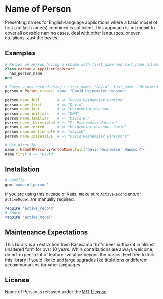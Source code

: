 # Name of Person

Presenting names for English-language applications where a basic model of first and last name(s) combined is sufficient. This approach is not meant to cover all possible naming cases, deal with other languages, or even titulations. Just the basics.

## Examples

```ruby
# Relies on Person having a schema with first_name and last_name columns.
class Person < ApplicationRecord
  has_person_name
end

# Saves a new record using { first_name: "David", last_name: "Heinemeier Hansson" }
person = Person.create! name: "David Heinemeier Hansson"

person.name.full        # => "David Heinemeier Hansson"
person.name.first       # => "David"
person.name.last        # => "Heinemeier Hansson"
person.name.initials    # => "DHH"
person.name.familiar    # => "David H."
person.name.abbreviated # => "D. Heinemeier Hansson"
person.name.sorted      # => "Heinemeier Hansson, David"
person.name.mentionable # => "davidh"
person.name.possessive  # => "David Heinemeier Hansson's"

# Use directly
name = NameOfPerson::PersonName.full("David Heinemeier Hansson")
name.first # => "David"
```

## Installation

```ruby
# Gemfile
gem 'name_of_person'
```

If you are using this outside of Rails, make sure `ActiveRecord` and/or `ActiveModel` are manually required.

```ruby
require 'active_record'
# and/or
require 'active_model'
```

## Maintenance Expectations

This library is an extraction from Basecamp that's been sufficient in almost unaltered form for over 10 years. While contributions are always welcome, do not expect a lot of feature evolution beyond the basics. Feel free to fork this library if you'd like to add large upgrades like titulations or different accommodations for other languages.

## License

Name of Person is released under the [MIT License](https://opensource.org/licenses/MIT).
